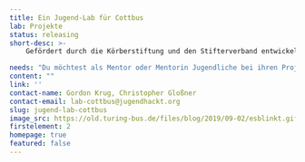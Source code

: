 ```yaml
---
title: Ein Jugend-Lab für Cottbus
lab: Projekte
status: releasing
short-desc: >-
    Gefördert durch die Körberstiftung und den Stifterverband entwickeln wir in Kooperation mit dem Netzwerk Offener Werkstätten Brandenburg ein Jugend-Lab für Cottbus.<br>Wir öffnen ab dem 26.10. jeden <strong>Montag zwischen 16 Uhr und 18 Uhr</strong> das Lab und programmieren gemeinsam an Sensoren oder basteln an <strong>euren Projekten.</strong><br>Aufgrund der aktuellen Corona Situation werden wir sowohl die Eröffnung als auch die einzelnen Workshops Remote an.<br>Um dies organisieren zu könnn, bitten wir euch um eine schriftliche Anmeldung an die Adresse: lab-cottbus@jugendhackt.org

needs: "Du möchtest als Mentor oder Mentorin Jugendliche bei ihren Projekten betreuen oder einfach das Lab besuchen? Dann melde dich bei uns!"
content: ""
link: ''
contact-name: Gordon Krug, Christopher Gloßner
contact-email: lab-cottbus@jugendhackt.org
slug: jugend-lab-cottbus
image_src: https://old.turing-bus.de/files/blog/2019/09-02/esblinkt.gif
firstelement: 2
homepage: true
featured: false
---
```

